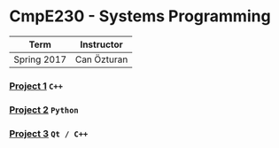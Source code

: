 # CmpE230 - Systems Programming
| Term | Instructor |
| --- | --- |
| Spring 2017  | Can Özturan  |

### [Project 1](/cmpe230/project1) `C++`
### [Project 2](/cmpe230/project2) `Python`
### [Project 3](/cmpe230/project3) `Qt / C++`
